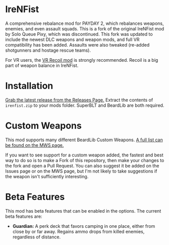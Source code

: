 # IreNFist
A comprehensive rebalance mod for PAYDAY 2, which rebalances weapons, enemies, and even assault squads. This is a fork of the original IreNFist mod by Solo Queue Pixy, which was discontinued.
This fork was updated to include the newest DLC weapons and weapon mods, and full VR compatibility has been added. Assaults were also tweaked (re-added shotgunners and hostage rescue teams).

For VR users, the [VR Recoil mod](https://github.com/HugoZink/PD2VRRecoil) is strongly recommended. Recoil is a big part of weapon balance in IreNFist.

# Installation
[Grab the latest release from the Releases Page.](https://github.com/HugoZink/IreNFist/releases/tag/refs%2Fheads%2Fmaster) Extract the contents of `irenfist.zip` to your mods folder.
SuperBLT and BeardLib are both required.

# Custom Weapons
This mod supports many different BeardLib Custom Weapons. [A full list can be found on the MWS page.](https://modworkshop.net/mod/28585)

If you want to see support for a custom weapon added, the fastest and best way to do so is to make a Fork of this repository, then make your changes to the fork and open a Pull Request.
You can also suggest it be added on the Issues page or on the MWS page, but I'm not likely to take suggestions if the weapon isn't sufficiently interesting.

# Beta Features
This mod has beta features that can be enabled in the options. The current beta features are:
* **Guardian:** A perk deck that favors camping in one place, either from close by or far away. Regains ammo drops from killed enemies, regardless of distance.
